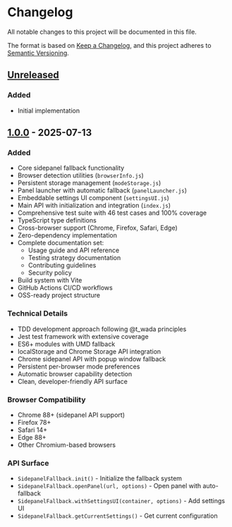 # Changelog

All notable changes to this project will be documented in this file.

The format is based on [Keep a Changelog](https://keepachangelog.com/en/1.0.0/),
and this project adheres to [Semantic Versioning](https://semver.org/spec/v2.0.0.html).

## [Unreleased]

### Added
- Initial implementation

## [1.0.0] - 2025-07-13

### Added
- Core sidepanel fallback functionality
- Browser detection utilities (`browserInfo.js`)
- Persistent storage management (`modeStorage.js`) 
- Panel launcher with automatic fallback (`panelLauncher.js`)
- Embeddable settings UI component (`settingsUI.js`)
- Main API with initialization and integration (`index.js`)
- Comprehensive test suite with 46 test cases and 100% coverage
- TypeScript type definitions
- Cross-browser support (Chrome, Firefox, Safari, Edge)
- Zero-dependency implementation
- Complete documentation set:
  - Usage guide and API reference
  - Testing strategy documentation
  - Contributing guidelines
  - Security policy
- Build system with Vite
- GitHub Actions CI/CD workflows
- OSS-ready project structure

### Technical Details
- TDD development approach following @t_wada principles
- Jest test framework with extensive coverage
- ES6+ modules with UMD fallback
- localStorage and Chrome Storage API integration
- Chrome sidepanel API with popup window fallback
- Persistent per-browser mode preferences
- Automatic browser capability detection
- Clean, developer-friendly API surface

### Browser Compatibility
- Chrome 88+ (sidepanel API support)
- Firefox 78+
- Safari 14+
- Edge 88+
- Other Chromium-based browsers

### API Surface
- `SidepanelFallback.init()` - Initialize the fallback system
- `SidepanelFallback.openPanel(url, options)` - Open panel with auto-fallback
- `SidepanelFallback.withSettingsUI(container, options)` - Add settings UI
- `SidepanelFallback.getCurrentSettings()` - Get current configuration

[Unreleased]: https://github.com/your-username/sidepanel-fallback/compare/v1.0.0...HEAD
[1.0.0]: https://github.com/your-username/sidepanel-fallback/releases/tag/v1.0.0
